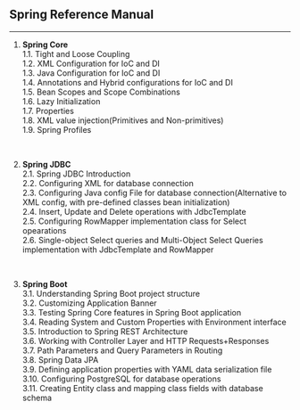 ## Spring Reference Manual
<hr/>

1. <strong>Spring Core</strong><br>
1.1. Tight and Loose Coupling <br>
1.2. XML Configuration for IoC and DI <br>
1.3. Java Configuration for IoC and DI<br>
1.4. Annotations and Hybrid configurations for IoC and DI<br>
1.5. Bean Scopes and Scope Combinations<br>
1.6. Lazy Initialization<br>
1.7. Properties<br>
1.8. XML value injection(Primitives and Non-primitives)<br>
1.9. Spring Profiles<br>

<br>

2. <strong>Spring JDBC</strong><br>
2.1. Spring JDBC Introduction <br>
2.2. Configuring XML for database connection <br>
2.3. Configuring Java config File for database connection(Alternative to XML config, with pre-defined classes bean initialization) <br>
2.4. Insert, Update and Delete operations with JdbcTemplate <br>
2.5. Configuring RowMapper implementation class for Select opearations <br>
2.6. Single-object Select queries and Multi-Object Select Queries implementation with JdbcTemplate and RowMapper<br>

<br>

3. <strong>Spring Boot</strong><br>
3.1. Understanding Spring Boot project structure <br>
3.2. Customizing Application Banner <br>
3.3. Testing Spring Core features in Spring Boot application <br>
3.4. Reading System and Custom Properties with Environment interface <br>
3.5. Introduction to Spring REST Architecture <br>
3.6. Working with Controller Layer and HTTP Requests+Responses <br>
3.7. Path Parameters and Query Parameters in Routing <br>
3.8. Spring Data JPA <br>
3.9. Defining application properties with YAML data serialization file <br>
3.10. Configuring PostgreSQL for database operations <br>
3.11. Creating Entity class and mapping class fields with database schema <br>
